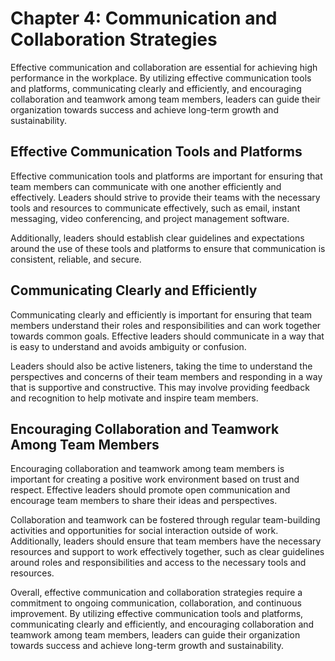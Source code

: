 Chapter 4: Communication and Collaboration Strategies
=====================================================

Effective communication and collaboration are essential for achieving high performance in the workplace. By utilizing effective communication tools and platforms, communicating clearly and efficiently, and encouraging collaboration and teamwork among team members, leaders can guide their organization towards success and achieve long-term growth and sustainability.

Effective Communication Tools and Platforms
-------------------------------------------

Effective communication tools and platforms are important for ensuring that team members can communicate with one another efficiently and effectively. Leaders should strive to provide their teams with the necessary tools and resources to communicate effectively, such as email, instant messaging, video conferencing, and project management software.

Additionally, leaders should establish clear guidelines and expectations around the use of these tools and platforms to ensure that communication is consistent, reliable, and secure.

Communicating Clearly and Efficiently
-------------------------------------

Communicating clearly and efficiently is important for ensuring that team members understand their roles and responsibilities and can work together towards common goals. Effective leaders should communicate in a way that is easy to understand and avoids ambiguity or confusion.

Leaders should also be active listeners, taking the time to understand the perspectives and concerns of their team members and responding in a way that is supportive and constructive. This may involve providing feedback and recognition to help motivate and inspire team members.

Encouraging Collaboration and Teamwork Among Team Members
---------------------------------------------------------

Encouraging collaboration and teamwork among team members is important for creating a positive work environment based on trust and respect. Effective leaders should promote open communication and encourage team members to share their ideas and perspectives.

Collaboration and teamwork can be fostered through regular team-building activities and opportunities for social interaction outside of work. Additionally, leaders should ensure that team members have the necessary resources and support to work effectively together, such as clear guidelines around roles and responsibilities and access to the necessary tools and resources.

Overall, effective communication and collaboration strategies require a commitment to ongoing communication, collaboration, and continuous improvement. By utilizing effective communication tools and platforms, communicating clearly and efficiently, and encouraging collaboration and teamwork among team members, leaders can guide their organization towards success and achieve long-term growth and sustainability.

